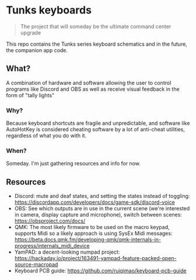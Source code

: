 # Tunks keyboards
> The project that will someday be the ultimate command center upgrade

This repo contains the Tunks series keyboard schematics and in the future, the companion app code.

## What?

A combination of hardware and software allowing the user to control programs like Discord and OBS as well as receive visual feedback in the form of "tally lights"

### Why?

Because keyboard shortcuts are fragile and unpredictable, and software like AutoHotKey is considered cheating software by a lot of anti-cheat utilities, regardless of what you do with it.

### When?

Someday. I'm just gathering resources and info for now.

## Resources

- Discord: mute and deaf states, and setting the states instead of toggling: https://discordapp.com/developers/docs/game-sdk/discord-voice
- OBS: See which outputs are in use in the current scene (we're interested in camera, display capture and microphone), switch between scenes: https://obsproject.com/docs/
- QMK: The most likely firmware to be used on the macro keypad, supports Midi so a likely approach is using SysEx Midi messages: https://beta.docs.qmk.fm/developing-qmk/qmk-internals-in-progress/internals_midi_device
- YamPAD: a decent-looking numpad project: https://hackaday.io/project/163491-yampad-feature-packed-open-source-macropad
- Keyboard PCB guide: https://github.com/ruiqimao/keyboard-pcb-guide
